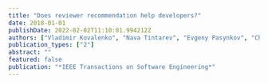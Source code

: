 ```yaml
---
title: "Does reviewer recommendation help developers?"
date: 2018-01-01
publishDate: 2022-02-02T11:10:01.994212Z
authors: ["Vladimir Kovalenko", "Nava Tintarev", "Evgeny Pasynkov", "Christian Bird", "Alberto Bacchelli"]
publication_types: ["2"]
abstract: ""
featured: false
publication: "*IEEE Transactions on Software Engineering*"
---
```


